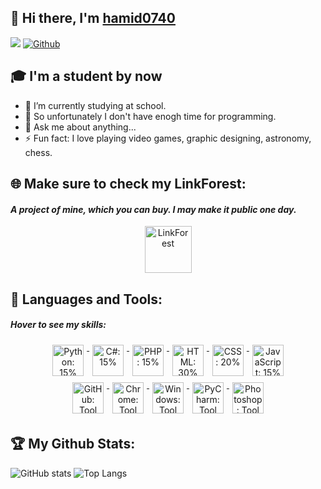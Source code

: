 ## 👋 Hi there, I'm [hamid0740](https://hamid0740.neocities.org)
![](https://visitor-badge.laobi.icu/badge?page_id=hamid0740.hamid0740) [![Github](https://img.shields.io/github/followers/hamid0740?label=Followers&logo=Github)](https://github.com/hamid0740)

## 🎓 I'm a student by now
- 💊 I’m currently studying at school.
- 🔭 So unfortunately I don't have enogh time for programming.
- 💬 Ask me about anything...
- ⚡ Fun fact: I love playing video games, graphic designing, astronomy, chess.

## 🌐 Make sure to check my LinkForest:
#### _A project of mine, which you can buy. I may make it public one day._

<p align="center"><a href="https://hamid0740.neocities.org" target="_blank"><img src="https://hamid0740.neocities.org/logo.png" alt="LinkForest" height="75" style="vertical-align:top"></a></p>

## 🧰 Languages and Tools:
#### _Hover to see my skills:_
<p align="center"><a href="#" target="_blank">
  <img title="Python: 15%" src='https://cdn.jsdelivr.net/gh/devicons/devicon/icons/python/python-original.svg' alt="Python: 15%" height="50" style="vertical-align:top; margin:5px">
  <img title="C#: 15%" src='https://cdn.jsdelivr.net/gh/devicons/devicon/icons/csharp/csharp-original.svg' alt="C#: 15%" height="50" style="vertical-align:top; margin:5px">
  <img title="PHP: 15%" src='https://cdn.jsdelivr.net/gh/devicons/devicon/icons/php/php-original.svg' alt="PHP: 15%" height="50" style="vertical-align:top; margin:5px">
  <img title="HTML: 30%" src='https://cdn.jsdelivr.net/gh/devicons/devicon/icons/html5/html5-original.svg' alt="HTML: 30%" height="50" style="vertical-align:top; margin:5px">
  <img title="CSS: 25%" src='https://cdn.jsdelivr.net/gh/devicons/devicon/icons/css3/css3-original.svg' alt="CSS: 20%" height="50" style="vertical-align:top; margin:5px">
  <img title="JavaScript: 20%" src='https://cdn.jsdelivr.net/gh/devicons/devicon/icons/javascript/javascript-original.svg' alt="JavaScript: 15%" height="50" style="vertical-align:top; margin:5px">
</br>
  <img title="GitHub: Tool" src='https://cdn.jsdelivr.net/gh/devicons/devicon/icons/github/github-original.svg' alt="GitHub: Tool" height="50" style="vertical-align:top; margin:5px">
  <img title="Chrome: Tool" src='https://cdn.jsdelivr.net/gh/devicons/devicon/icons/chrome/chrome-original.svg' alt="Chrome: Tool" height="50" style="vertical-align:top; margin:5px">
  <img title="Windows: Tool" src='https://cdn.jsdelivr.net/gh/devicons/devicon/icons/windows8/windows8-original.svg' alt="Windows: Tool" height="50" style="vertical-align:top; margin:5px">
  <img title="PyCharm: Tool" src='https://cdn.jsdelivr.net/gh/devicons/devicon/icons/pycharm/pycharm-original.svg' alt="PyCharm: Tool" height="50" style="vertical-align:top; margin:5px">
  <img title="Photoshop: Tool" src='https://cdn.jsdelivr.net/gh/devicons/devicon/icons/photoshop/photoshop-line.svg' alt="Photoshop: Tool" height="50" style="vertical-align:top; margin:5px">
</a></p>

## 🏆 My Github Stats:
![GitHub stats](https://github-readme-stats.vercel.app/api?username=hamid0740&show_icons=true&theme=tokyonight)
![Top Langs](https://github-readme-stats.vercel.app/api/top-langs/?username=hamid0740&theme=tokyonight)
